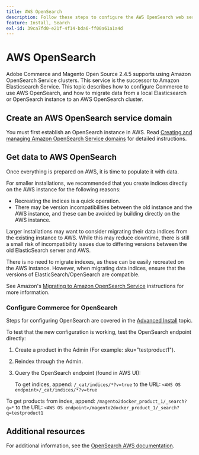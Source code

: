 ```yaml
---
title: AWS OpenSearch
description: Follow these steps to configure the AWS OpenSearch web service for on-premises installations of Adobe Commerce and Magento Open Source.
feature: Install, Search
exl-id: 39ca7fd0-e21f-4f14-bda6-ff00a61a1a4d
---
```

# AWS OpenSearch

Adobe Commerce and Magento Open Source 2.4.5 supports using Amazon OpenSearch Service clusters. This service is the successor to Amazon Elasticsearch Service. This topic describes how to configure Commerce to use AWS OpenSearch, and how to migrate data from a local Elasticsearch or OpenSearch instance to an AWS OpenSearch cluster.

## Create an AWS OpenSearch service domain

You must first establish an OpenSearch instance in AWS.
Read [Creating and managing Amazon OpenSearch Service domains](https://docs.aws.amazon.com/opensearch-service/latest/developerguide/createupdatedomains.html) for detailed instructions.

## Get data to AWS OpenSearch

Once everything is prepared on AWS, it is time to populate it with data.

For smaller installations, we recommended that you create indices directly on the AWS instance for the following reasons:

*  Recreating the indices is a quick operation.
*  There may be version incompatibilities between the old instance and the AWS instance, and these can be avoided by building directly on the AWS instance.

Larger installations may want to consider migrating their data indices from the existing instance to AWS. While this may reduce downtime, there is still a small risk of incompatibility issues due to differing versions between the old ElasticSearch server and AWS.

There is no need to migrate indexes, as these can be easily recreated on the AWS instance.
However, when migrating data indices, ensure that the versions of ElasticSearch/OpenSearch are compatible.

See Amazon's [Migrating to Amazon OpenSearch Service](https://docs.aws.amazon.com/opensearch-service/latest/developerguide/migration.html) instructions for more information.

### Configure Commerce for OpenSearch

Steps for configuring OpenSearch are covered in the [Advanced Install](../../advanced.md) topic.

To test that the new configuration is working, test the OpenSearch endpoint directly:

1. Create a product in the Admin (For example: sku="testproduct1").
1. Reindex through the Admin.
1. Query the OpenSearch endpoint (found in AWS UI):

   To get indices, append: `/_cat/indices/*?v=true` to the URL:
  `<AWS OS endpoint>/_cat/indices/*?v=true`

  To get products from index, append: `/magento2docker_product_1/_search?q=*` to the URL:
  `<AWS OS endpoint>/magento2docker_product_1/_search?q=testproduct1`

## Additional resources

For additional information, see the [OpenSearch AWS documentation](https://docs.aws.amazon.com/opensearch-service/index.html).
